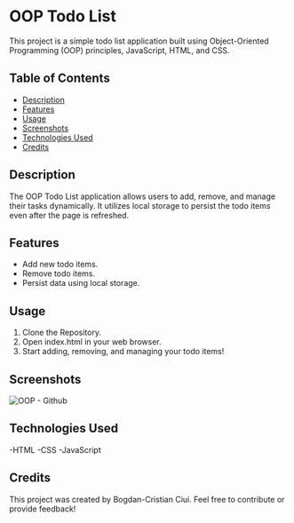 # OOP Todo List

This project is a simple todo list application built using Object-Oriented Programming (OOP) principles, JavaScript, HTML, and CSS.

## Table of Contents

- [Description](#description)
- [Features](#features)
- [Usage](#usage)
- [Screenshots](#screenshots)
- [Technologies Used](#technologies-used)
- [Credits](#credits)

## Description

The OOP Todo List application allows users to add, remove, and manage their tasks dynamically. It utilizes local storage to persist the todo items even after the page is refreshed.

## Features

- Add new todo items.
- Remove todo items.
- Persist data using local storage.

## Usage
1. Clone the Repository.
2. Open index.html in your web browser.
3. Start adding, removing, and managing your todo items!

## Screenshots
![OOP - Github](https://github.com/bogdanciui18/Todo-List-Javascript-OOP/assets/138584489/5274806e-86ac-48e4-ba3e-6ec4908f333f)

## Technologies Used
-HTML
-CSS
-JavaScript

## Credits
This project was created by Bogdan-Cristian Ciui. Feel free to contribute or provide feedback!

   

